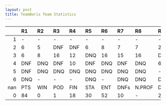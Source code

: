```yaml
---
layout: post 
title: TeamBoris Team Statistics
--- 
```


|     | R1   | R2   | R3   | R4   | R5   | R6   | R7   | R8     | R9   | R10   | R11   | R12   | Points   | Pos   |
|----:|:-----|:-----|:-----|:-----|:-----|:-----|:-----|:-------|:-----|:------|:------|:------|:---------|:------|
|   1 | -    | -    | -    | -    | -    | -    | -    | -      | -    | -     | -     | -     | nan      | nan   |
|   2 | 6    | 5    | DNF  | DNF  | 6    | 8    | 7    | 7      | 2    | 9     | DNF   | DNF   | 54.0     | 9.0   |
|   3 | 6    | 8    | 16   | 12   | DNQ  | 16   | 15   | 16     | DNQ  | 5     | DNQ   | DNF   | 23.0     | 9.0   |
|   4 | DNF  | DNQ  | DNF  | 10   | DNF  | DNQ  | DNF  | DNQ    | 6    | DNQ   | DNQ   | DNF   | 7.0      | 14.0  |
|   5 | DNF  | DNQ  | DNQ  | DNQ  | DNQ  | DNQ  | DNQ  | DNQ    | -    | DNQ   | -     | -     | 0.0      | 22.0  |
|   6 | DNQ  | -    | -    | -    | DNQ  | -    | DNQ  | DNQ    | DNQ  | DNF   | DNQ   | -     | 0.0      | 22.0  |
| nan | PTS  | WIN  | POD  | FIN  | STA  | ENT  | DNFs | N.PROF | DNQ  | %FIN  | PPR   | BST   | CHA      | RNK   |
|   0 | 84   | 0    | 1    | 18   | 30   | 52   | 10   | -      | 22   | 60.0  | 1.62  | 2     | 0        | 14    |